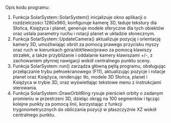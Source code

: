 Opis kodu programu:
1. Funkcja SolarSystem::SolarSystem() inicjalizuje okno aplikacji o rozdzielczości 1280x960, konfiguruje kamerę 3D, 
ładuje tekstury dla Słońca, Księżyca i planet, generuje modele sferyczne dla tych obiektów oraz ustala parametry ruchu i rotacji planet w układzie słonecznym.
2. Funkcja SolarSystem::UpdateCamera() aktualizuje pozycję i orientację kamery 3D, umożliwiając obrót za pomocą prawego przycisku myszy oraz ruch w kierunkach góra/dół/lewo/prawo za pomocą klawiszy strzałek,
a także przybliżanie i oddalanie kamery klawiszami +/-, z zachowaniem płynnej nawigacji wokół centralnego punktu sceny.
3. Funkcja SolarSystem::run() zarządza główną pętlą programu, obsługując przełączanie trybu pełnoekranowego (F11), aktualizując pozycje i rotacje planet oraz Księżyca, renderując tło, modele 3D Słońca,
planet i Księżyca w trybie 3D, oraz wyświetlając tekstowe menu z instrukcjami sterowania.
4. Funkcja SolarSystem::DrawOrbitRing rysuje pierścień orbity o zadanym promieniu w przestrzeni 3D,
dzieląc okrąg na 100 segmentów i łącząc kolejne punkty za pomocą linii, korzystając z funkcji trygonometrycznych do obliczania pozycji w płaszczyźnie XZ wokół centralnego punktu.
